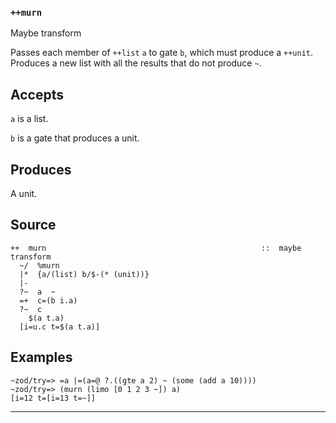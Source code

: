 ### `++murn`

Maybe transform

Passes each member of `++list` `a` to gate `b`, which must produce a
`++unit`.  Produces a new list with all the results that do not produce
`~`.

Accepts
-------

`a` is a list.

`b` is a gate that produces a unit.

Produces
--------

A unit.

Source
------

    ++  murn                                                ::  maybe transform
      ~/  %murn
      |*  {a/(list) b/$-(* (unit))}
      |-
      ?~  a  ~
      =+  c=(b i.a)
      ?~  c
        $(a t.a)
      [i=u.c t=$(a t.a)]

Examples
--------

    ~zod/try=> =a |=(a=@ ?.((gte a 2) ~ (some (add a 10))))
    ~zod/try=> (murn (limo [0 1 2 3 ~]) a)
    [i=12 t=[i=13 t=~]]



***
